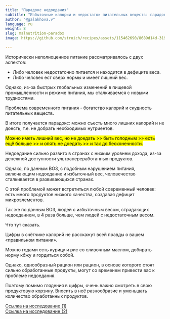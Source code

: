 ```yaml
---
title: "Парадокс недоедания"
subtitle: "Избыточные калории и недостаток питательных веществ: парадокс недоедания в современном мире"
author: "@galakhova.v"
language: ru
weight: 8
slug: malnutrition-paradox
image: https://github.com/stroich/recipes/assets/115462690/8689d14d-319d-4f67-814d-2a9f3989f72c

---
```



Исторически неполноценное питание рассматривалось с двух аспектов:
- Либо человек недостаточно питается и находится в дефиците веса.
- Либо человек ест сверх нормы и имеет лишний вес.

Однако, из-за быстрых глобальных изменений в пищевой промышленности и режиме питания, мы сталкиваемся с новыми трудностями.

Проблема современного питания - богатство калорий и скудность питательных веществ.

В итоге получается парадокс: можно съесть много лишних калорий и не доесть, т.е. не добрать необходимых нутриентов.

<mark>Можно иметь лишний вес, но не доедать >> быть голодным >> есть ещё больше >> и опять не доедать >> и так до бесконечности.</mark>

Недоедание сильно развито в странах с низким уровнем дохода, из-за денежной доступности ультрапереработанных продуктов.

Однако, по данным ВОЗ, с подобным нарушением питания, включающим недоедание и избыточный вес, человечество сталкивается в развивающихся странах.

С этой проблемой может встретиться любой современный человек: есть много продуктов низкого качества, создавая дефицит микроэлементов.

Так же по данным ВОЗ, людей с избыточным весом, страдающих недоеданием, в 4 раза больше, чем людей с недостаточным весом.

Что тут сказать.

Цифры в счётчике калорий не расскажут всей правды о вашем «правильном питании».

Можно годами есть курицу и рис со сливочным маслом, добирать норму кбжу и гордиться собой.

Однако, однообразный рацион или рацион, в основе которого стоят сильно обработанные продукты, могут со временем привести вас к проблеме недоедания.

Поэтому помимо глядения в цифры, очень важно смотреть в свою продуктовую корзину. Вносить в неё разнообразие и уменьшать количество обработанных продуктов.

[Ссылка на исследование (1)](https://pubmed.ncbi.nlm.nih.gov/31852605/)    
[Ссылка на исследование (2)](https://www.who.int/nutrition/challenges/ru/)
